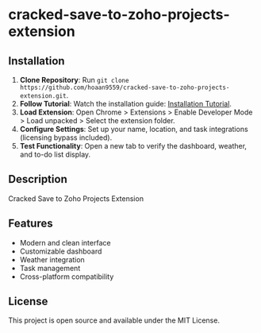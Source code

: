 # cracked-save-to-zoho-projects-extension

## Installation
1. **Clone Repository**: Run `git clone https://github.com/hoaan9559/cracked-save-to-zoho-projects-extension.git`.
2. **Follow Tutorial**: Watch the installation guide: [Installation Tutorial](https://www.youtube.com/watch?v=yVvvA8kaIuk).
3. **Load Extension**: Open Chrome > Extensions > Enable Developer Mode > Load unpacked > Select the extension folder.
4. **Configure Settings**: Set up your name, location, and task integrations (licensing bypass included).
5. **Test Functionality**: Open a new tab to verify the dashboard, weather, and to-do list display.

## Description
Cracked Save to Zoho Projects Extension

## Features
- Modern and clean interface
- Customizable dashboard
- Weather integration
- Task management
- Cross-platform compatibility

## License
This project is open source and available under the MIT License.